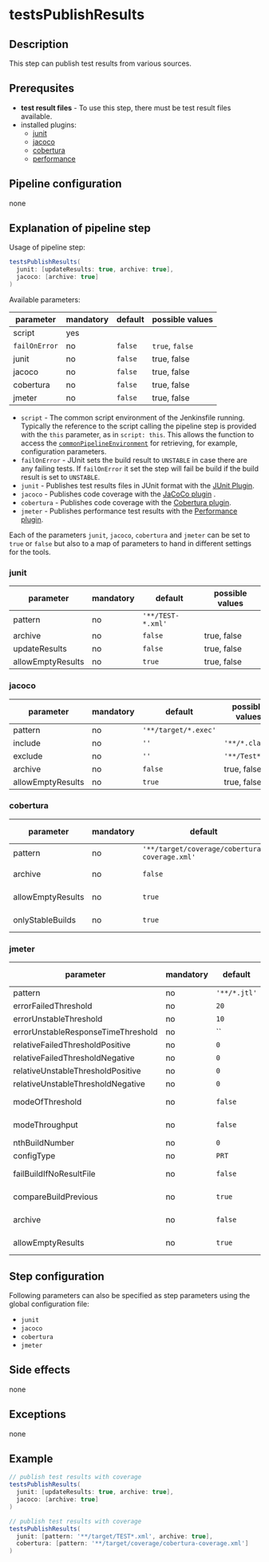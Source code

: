 # testsPublishResults

## Description

This step can publish test results from various sources.

## Prerequsites

* **test result files** - To use this step, there must be test result files available.
* installed plugins:
  * [junit](https://plugins.jenkins.io/junit)
  * [jacoco](https://plugins.jenkins.io/jacoco)
  * [cobertura](https://plugins.jenkins.io/cobertura)
  * [performance](https://plugins.jenkins.io/performance)

## Pipeline configuration

none

## Explanation of pipeline step

Usage of pipeline step:

```groovy
testsPublishResults(
  junit: [updateResults: true, archive: true],
  jacoco: [archive: true]
)
```

Available parameters:

| parameter | mandatory | default | possible values |
| ----------|-----------|---------|-----------------|
| script | yes | | |
| `failOnError` | no | `false` | `true`, `false` |
| junit | no | `false` | true, false |
| jacoco | no | `false` | true, false |
| cobertura | no | `false` | true, false |
| jmeter | no | `false` | true, false |

* `script` - The common script environment of the Jenkinsfile running.
    Typically the reference to the script calling the pipeline step is provided
    with the `this` parameter, as in `script: this`.
    This allows the function to access the [`commonPipelineEnvironment`](commonPipelineEnvironment.md)
    for retrieving, for example, configuration parameters.
* `failOnError` - JUnit sets the build result to `UNSTABLE` in case there are any failing tests. If `failOnError` it set the step will fail be build if the build result is set to `UNSTABLE`.
* `junit` - Publishes test results files in JUnit format with the [JUnit Plugin](https://plugins.jenkins.io/junit).
* `jacoco` - Publishes code coverage with the [JaCoCo plugin](https://plugins.jenkins.io/jacoco) .
* `cobertura` - Publishes code coverage with the [Cobertura plugin](https://plugins.jenkins.io/cobertura).
* `jmeter` - Publishes performance test results with the [Performance plugin](https://plugins.jenkins.io/performance).

Each of the parameters `junit`, `jacoco`, `cobertura` and `jmeter` can be set to `true` or `false` but also to a map of parameters to hand in different settings for the tools.

### junit

| parameter | mandatory | default | possible values |
| ----------|-----------|---------|-----------------|
| pattern | no | `'**/TEST-*.xml'` |  |
| archive | no | `false` | true, false |
| updateResults | no | `false` | true, false |
| allowEmptyResults | no | `true` | true, false |

### jacoco

| parameter | mandatory | default | possible values |
| ----------|-----------|---------|-----------------|
| pattern | no | `'**/target/*.exec'` |  |
| include | no | `''` | `'**/*.class'` |
| exclude | no | `''` | `'**/Test*'` |
| archive | no | `false` | true, false |
| allowEmptyResults | no | `true` | true, false |

### cobertura

| parameter | mandatory | default | possible values |
| ----------|-----------|---------|-----------------|
| pattern | no | `'**/target/coverage/cobertura-coverage.xml'` |  |
| archive | no | `false` | true, false |
| allowEmptyResults | no | `true` | true, false |
| onlyStableBuilds | no | `true` | true, false |

### jmeter

| parameter | mandatory | default | possible values |
| ----------|-----------|---------|-----------------|
| pattern | no | `'**/*.jtl'` |  |
| errorFailedThreshold | no | `20` |  |
| errorUnstableThreshold | no | `10` |  |
| errorUnstableResponseTimeThreshold | no | `` |  |
| relativeFailedThresholdPositive | no | `0` |  |
| relativeFailedThresholdNegative | no | `0` |  |
| relativeUnstableThresholdPositive | no | `0` |  |
| relativeUnstableThresholdNegative | no | `0` |  |
| modeOfThreshold | no | `false` | true, false |
| modeThroughput | no | `false` | true, false |
| nthBuildNumber | no | `0` |  |
| configType | no | `PRT` |  |
| failBuildIfNoResultFile | no | `false` | true, false |
| compareBuildPrevious | no | `true` | true, false |
| archive | no | `false` | true, false |
| allowEmptyResults | no | `true` | true, false |

## Step configuration

Following parameters can also be specified as step parameters using the global configuration file:

* `junit`
* `jacoco`
* `cobertura`
* `jmeter`

## Side effects

none

## Exceptions

none

## Example

```groovy
// publish test results with coverage
testsPublishResults(
  junit: [updateResults: true, archive: true],
  jacoco: [archive: true]
)
```

```groovy
// publish test results with coverage
testsPublishResults(
  junit: [pattern: '**/target/TEST*.xml', archive: true],
  cobertura: [pattern: '**/target/coverage/cobertura-coverage.xml']
)
```
